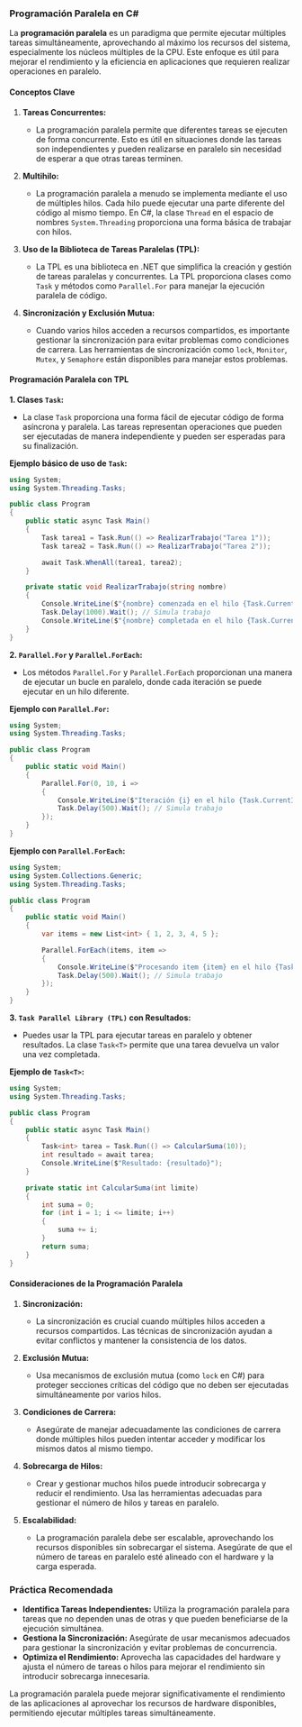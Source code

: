 ### **Programación Paralela en C#**

La **programación paralela** es un paradigma que permite ejecutar múltiples tareas simultáneamente, aprovechando al máximo los recursos del sistema, especialmente los núcleos múltiples de la CPU. Este enfoque es útil para mejorar el rendimiento y la eficiencia en aplicaciones que requieren realizar operaciones en paralelo.

#### **Conceptos Clave**

1. **Tareas Concurrentes:**
   - La programación paralela permite que diferentes tareas se ejecuten de forma concurrente. Esto es útil en situaciones donde las tareas son independientes y pueden realizarse en paralelo sin necesidad de esperar a que otras tareas terminen.

2. **Multihilo:**
   - La programación paralela a menudo se implementa mediante el uso de múltiples hilos. Cada hilo puede ejecutar una parte diferente del código al mismo tiempo. En C#, la clase `Thread` en el espacio de nombres `System.Threading` proporciona una forma básica de trabajar con hilos.

3. **Uso de la Biblioteca de Tareas Paralelas (TPL):**
   - La TPL es una biblioteca en .NET que simplifica la creación y gestión de tareas paralelas y concurrentes. La TPL proporciona clases como `Task` y métodos como `Parallel.For` para manejar la ejecución paralela de código.

4. **Sincronización y Exclusión Mutua:**
   - Cuando varios hilos acceden a recursos compartidos, es importante gestionar la sincronización para evitar problemas como condiciones de carrera. Las herramientas de sincronización como `lock`, `Monitor`, `Mutex`, y `Semaphore` están disponibles para manejar estos problemas.

#### **Programación Paralela con TPL**

**1. Clases `Task`:**

   - La clase `Task` proporciona una forma fácil de ejecutar código de forma asíncrona y paralela. Las tareas representan operaciones que pueden ser ejecutadas de manera independiente y pueden ser esperadas para su finalización.

   **Ejemplo básico de uso de `Task`:**
   ```csharp
   using System;
   using System.Threading.Tasks;

   public class Program
   {
       public static async Task Main()
       {
           Task tarea1 = Task.Run(() => RealizarTrabajo("Tarea 1"));
           Task tarea2 = Task.Run(() => RealizarTrabajo("Tarea 2"));

           await Task.WhenAll(tarea1, tarea2);
       }

       private static void RealizarTrabajo(string nombre)
       {
           Console.WriteLine($"{nombre} comenzada en el hilo {Task.CurrentId}");
           Task.Delay(1000).Wait(); // Simula trabajo
           Console.WriteLine($"{nombre} completada en el hilo {Task.CurrentId}");
       }
   }
   ```

**2. `Parallel.For` y `Parallel.ForEach`:**

   - Los métodos `Parallel.For` y `Parallel.ForEach` proporcionan una manera de ejecutar un bucle en paralelo, donde cada iteración se puede ejecutar en un hilo diferente.

   **Ejemplo con `Parallel.For`:**
   ```csharp
   using System;
   using System.Threading.Tasks;

   public class Program
   {
       public static void Main()
       {
           Parallel.For(0, 10, i =>
           {
               Console.WriteLine($"Iteración {i} en el hilo {Task.CurrentId}");
               Task.Delay(500).Wait(); // Simula trabajo
           });
       }
   }
   ```

   **Ejemplo con `Parallel.ForEach`:**
   ```csharp
   using System;
   using System.Collections.Generic;
   using System.Threading.Tasks;

   public class Program
   {
       public static void Main()
       {
           var items = new List<int> { 1, 2, 3, 4, 5 };

           Parallel.ForEach(items, item =>
           {
               Console.WriteLine($"Procesando item {item} en el hilo {Task.CurrentId}");
               Task.Delay(500).Wait(); // Simula trabajo
           });
       }
   }
   ```

**3. `Task Parallel Library (TPL)` con Resultados:**

   - Puedes usar la TPL para ejecutar tareas en paralelo y obtener resultados. La clase `Task<T>` permite que una tarea devuelva un valor una vez completada.

   **Ejemplo de `Task<T>`:**
   ```csharp
   using System;
   using System.Threading.Tasks;

   public class Program
   {
       public static async Task Main()
       {
           Task<int> tarea = Task.Run(() => CalcularSuma(10));
           int resultado = await tarea;
           Console.WriteLine($"Resultado: {resultado}");
       }

       private static int CalcularSuma(int limite)
       {
           int suma = 0;
           for (int i = 1; i <= limite; i++)
           {
               suma += i;
           }
           return suma;
       }
   }
   ```

#### **Consideraciones de la Programación Paralela**

1. **Sincronización:**
   - La sincronización es crucial cuando múltiples hilos acceden a recursos compartidos. Las técnicas de sincronización ayudan a evitar conflictos y mantener la consistencia de los datos.

2. **Exclusión Mutua:**
   - Usa mecanismos de exclusión mutua (como `lock` en C#) para proteger secciones críticas del código que no deben ser ejecutadas simultáneamente por varios hilos.

3. **Condiciones de Carrera:**
   - Asegúrate de manejar adecuadamente las condiciones de carrera donde múltiples hilos pueden intentar acceder y modificar los mismos datos al mismo tiempo.

4. **Sobrecarga de Hilos:**
   - Crear y gestionar muchos hilos puede introducir sobrecarga y reducir el rendimiento. Usa las herramientas adecuadas para gestionar el número de hilos y tareas en paralelo.

5. **Escalabilidad:**
   - La programación paralela debe ser escalable, aprovechando los recursos disponibles sin sobrecargar el sistema. Asegúrate de que el número de tareas en paralelo esté alineado con el hardware y la carga esperada.

### **Práctica Recomendada**

- **Identifica Tareas Independientes:** Utiliza la programación paralela para tareas que no dependen unas de otras y que pueden beneficiarse de la ejecución simultánea.
- **Gestiona la Sincronización:** Asegúrate de usar mecanismos adecuados para gestionar la sincronización y evitar problemas de concurrencia.
- **Optimiza el Rendimiento:** Aprovecha las capacidades del hardware y ajusta el número de tareas o hilos para mejorar el rendimiento sin introducir sobrecarga innecesaria.

La programación paralela puede mejorar significativamente el rendimiento de las aplicaciones al aprovechar los recursos de hardware disponibles, permitiendo ejecutar múltiples tareas simultáneamente.